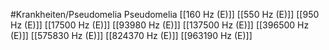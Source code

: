 #Krankheiten/Pseudomelia
Pseudomelia
[[160 Hz (E)]]
[[550 Hz (E)]]
[[950 Hz (E)]]
[[17500 Hz (E)]]
[[93980 Hz (E)]]
[[137500 Hz (E)]]
[[396500 Hz (E)]]
[[575830 Hz (E)]]
[[824370 Hz (E)]]
[[963190 Hz (E)]]